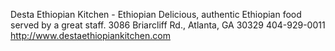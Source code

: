 Desta Ethiopian Kitchen - Ethiopian
Delicious, authentic Ethiopian food served by a great staff.
3086 Briarcliff Rd., Atlanta, GA 30329
404-929-0011
http://www.destaethiopiankitchen.com
